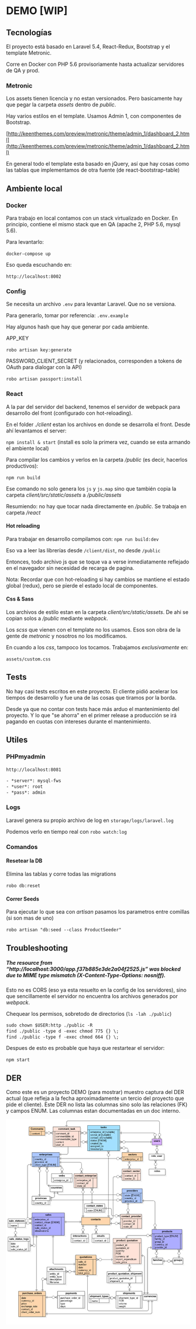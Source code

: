 # DEMO [WIP]

## Tecnologías

El proyecto está basado en Laravel 5.4, React-Redux, Bootstrap y el template Metronic.

Corre en Docker con PHP 5.6 provisoriamente hasta actualizar servidores de QA y prod. 

### Metronic

Los assets tienen licencia y no estan versionados. Pero basicamente hay que pegar la carpeta _assets_ dentro de _public_.

Hay varios estilos en el template. Usamos Admin 1, con componentes de Bootstrap.

[http://keenthemes.com/preview/metronic/theme/admin_1/dashboard_2.html](http://keenthemes.com/preview/metronic/theme/admin_1/dashboard_2.html) 

En general todo el template esta basado en jQuery, así que hay cosas como las tablas que implementamos de otra fuente (de react-bootstrap-table)

## Ambiente local

### Docker

Para trabajo en local contamos con un stack virtualizado en Docker. En principio, contiene el mismo stack que en QA (apache 2, PHP 5.6, mysql 5.6).  

Para levantarlo:

`docker-compose up`

Eso queda escuchando en:

`http://localhost:8002`

### Config

Se necesita un archivo `.env` para levantar Laravel. Que no se versiona.

Para generarlo, tomar por referencia: `.env.example`

Hay algunos hash que hay que generar por cada ambiente. 

APP_KEY

`robo artisan key:generate`

PASSWORD_CLIENT_SECRET (y relacionados, corresponden a tokens de OAuth para dialogar con la API)

`robo artisan passport:install`

### React

A la par del servidor del backend, tenemos el servidor de webpack para desarrollo del front (configurado con hot-reloading).

En el folder *./client* estan los archivos en donde se desarrolla el front. Desde ahí levantamos el server:

`npm install & start` (install es solo la primera vez, cuando se esta armando el ambiente local)

Para compilar los cambios y verlos en la carpeta */public* (es decir, hacerlos productivos):

`npm run build`

Ese comando no solo genera los `js` y `js.map` sino que también copia la carpeta _client/src/static/assets_ a _/public/assets_

Resumiendo: no hay que tocar nada directamente en _/public_. Se trabaja en carpeta _/react_

#### Hot reloading

Para trabajar en desarrollo compilamos con: 
`npm run build:dev`

Eso va a leer las librerías desde `/client/dist`, no desde `/public`

Entonces, todo archivo js que se toque va a verse inmediatamente reflejado en el navegador sin necesidad de recarga de pagina. 

Nota: Recordar que con hot-reloading si hay cambios se mantiene el estado global (redux), pero se pierde el estado local de componentes.  

#### Css & Sass

Los archivos de estilo estan en la carpeta _client/src/static/assets_. De ahi se copian solos a _/public_ mediante *webpack*.

Los _scss_ que vienen con el template no los usamos. Esos son obra de la gente de _metronic_ y nosotros no los modificamos.

En cuando a los *css*, tampoco los tocamos. Trabajamos _exclusivamente_ en:

`assets/custom.css`

## Tests

No hay casi tests escritos en este proyecto. El cliente pidió acelerar los tiempos de desarrollo y fue una de las cosas que tiramos por la borda.  

Desde ya que no contar con tests hace más arduo el mantenimiento del proyecto. Y lo que "se ahorra" en el primer release a producción se irá pagando en cuotas con intereses durante el mantenimiento.

## Utiles

### PHPmyadmin

`http://localhost:8081`

    - *server*: mysql-fws
    - *user*: root
    - *pass*: admin

### Logs

Laravel genera su propio archivo de log en `storage/logs/laravel.log`

Podemos verlo en tiempo real con `robo watch:log`

### Comandos 

#### Resetear la DB

Elimina las tablas y corre todas las migrations

`robo db:reset`

#### Correr Seeds 

Para ejecutar lo que sea con _artisan_ pasamos los parametros entre comillas (si son mas de uno)

`robo artisan "db:seed --class ProductSeeder"`

## Troubleshooting

##### The resource from “http://localhost:3000/app.f37b885e3de2a04f2525.js” was blocked due to MIME type mismatch (X-Content-Type-Options: nosniff).

Esto no es CORS (eso ya esta resuelto en la config de los servidores), sino que sencillamente el servidor no encuentra los archivos generados por _webpack_.

Chequear los permisos, sobretodo de directorios (`ls -lah ./public`)

```
sudo chown $USER:http ./public -R
find ./public -type d -exec chmod 775 {} \;
find ./public -type f -exec chmod 664 {} \;
```

Despues de esto es probable que haya que restartear el servidor:

`npm start`

## DER

Como este es un proyecto DEMO (para mostrar) muestro captura del DER actual (que refleja a la fecha aproximadamente un tercio del proyecto que pide el cliente). Este DER no lista las columnas sino solo las relaciones (FK) y campos ENUM. Las columnas estan documentadas en un doc interno. 

![DER](./DER.jpg) 



